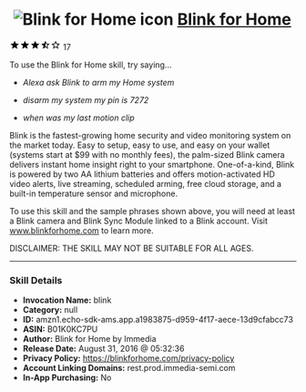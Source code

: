 # &nbsp;<img src="skill_icon" alt="Blink for Home icon" width="36"> [Blink for Home](http://alexa.amazon.com/#skills/amzn1.echo-sdk-ams.app.a1983875-d959-4f17-aece-13d9cfabcc73)
![3.2 stars](../../images/ic_star_black_18dp_1x.png)![3.2 stars](../../images/ic_star_black_18dp_1x.png)![3.2 stars](../../images/ic_star_black_18dp_1x.png)![3.2 stars](../../images/ic_star_half_black_18dp_1x.png)![3.2 stars](../../images/ic_star_border_black_18dp_1x.png) 17

To use the Blink for Home skill, try saying...

* *Alexa ask Blink to arm my Home system*

* *disarm my system my pin is 7272*

* *when was my last motion clip*

Blink is the fastest-growing home security and video monitoring system on the market today. Easy to setup, easy to use, and easy on your wallet (systems start at $99 with no monthly fees), the palm-sized Blink camera delivers instant home insight right to your smartphone. One-of-a-kind, Blink is powered by two AA lithium batteries and offers motion-activated HD video alerts, live streaming, scheduled arming, free cloud storage, and a built-in temperature sensor and microphone. 

To use this skill and the sample phrases shown above, you will need at least a Blink camera and Blink Sync Module linked to a Blink account. Visit www.blinkforhome.com to learn more.

DISCLAIMER: THE SKILL MAY NOT BE SUITABLE FOR ALL AGES.

***

### Skill Details

* **Invocation Name:** blink
* **Category:** null
* **ID:** amzn1.echo-sdk-ams.app.a1983875-d959-4f17-aece-13d9cfabcc73
* **ASIN:** B01K0KC7PU
* **Author:** Blink for Home by Immedia
* **Release Date:** August 31, 2016 @ 05:32:36
* **Privacy Policy:** https://blinkforhome.com/privacy-policy
* **Account Linking Domains:** rest.prod.immedia-semi.com
* **In-App Purchasing:** No
